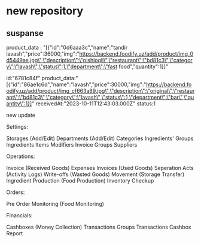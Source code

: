 # new repository

## suspanse

product_data
:
"[{\"id\":\"0d6aaa3c\",\"name\":\"tandir lavash\",\"price\":36000,\"img\":\"https://backend.foodify.uz/add/product/img_0d5449ae.jpg\",\"description\":\"pishloqli\",\"restaurant\":\"bd81c3\",\"category\":\"lavash\",\"status\":1,\"department\":\"fast food\",\"quantity\":1}]"

id:"6781c84f"
product_data:"[{\"id\":\"86ae1c6d\",\"name\":\"lavash\",\"price\":30000,\"img\":\"https://backend.foodify.uz/add/product/img_cf663a89.jpg\",\"description\":\"original\",\"restaurant\":\"bd81c3\",\"category\":\"lavash\",\"status\":1,\"department\":\"bar\",\"quantity\":1}]"
receivedAt:"2023-10-11T12:43:03.000Z"
status:1

new update

Settings:

Storages (Add/Edit)
Departments (Add/Edit)
Categories
Ingredients' Groups
Ingredients
Items
Modifiers
Invoice Groups
Suppliers

Operations:

Invoice (Received Goods)
Expenses Invoices (Used Goods)
Seperation Acts (Activity Logs)
Write-offs (Wasted Goods)
Movement (Storage Transfer)
Ingredient Production (Food Production)
Inventory Checkup

Orders:

Pre Order
Monitoring (Food Monitoring)

Financials:

Cashboxes (Money Collection)
Transactions Groups
Transactions
Cashbox Report
